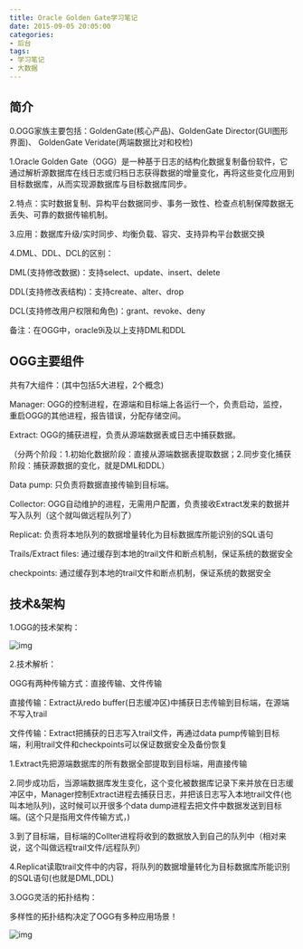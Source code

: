 ```yaml
---
title: Oracle Golden Gate学习笔记
date: 2015-09-05 20:05:00
categories:
- 后台
tags:
- 学习笔记
- 大数据
---
```


## 简介

0.OGG家族主要包括：GoldenGate(核心产品)、GoldenGate Director(GUI图形界面)、 GoldenGate Veridate(两端数据比对和校检)

1.Oracle Golden Gate（OGG）是一种基于日志的结构化数据复制备份软件，它通过解析源数据库在线日志或归档日志获得数据的增量变化，再将这些变化应用到目标数据库，从而实现源数据库与目标数据库同步。

2.特点：实时数据复制、异构平台数据同步、事务一致性、检查点机制保障数据无丢失、可靠的数据传输机制。

3.应用：数据库升级/实时同步、均衡负载、容灾、支持异构平台数据交换

4.DML、DDL、DCL的区别：

DML(支持修改数据)：支持select、update、insert、delete

DDL(支持修改表结构)：支持create、alter、drop

DCL(支持修改用户权限和角色)：grant、revoke、deny

备注：在OGG中，oracle9i及以上支持DML和DDL



## OGG主要组件

共有7大组件：(其中包括5大进程，2个概念)

Manager: OGG的控制进程，在源端和目标端上各运行一个，负责启动，监控，重启OGG的其他进程，报告错误，分配存储空间。

Extract: OGG的捕获进程，负责从源端数据表或日志中捕获数据。

（分两个阶段：1.初始化数据阶段：直接从源端数据表提取数据；2.同步变化捕获阶段：捕获源数据的变化，就是DML和DDL）

Data pump: 只负责将数据直接传输到目标端。

Collector: OGG自动维护的进程，无需用户配置，负责接收Extract发来的数据并写入队列（这个就叫做远程队列了）

Replicat: 负责将本地队列的数据增量转化为目标数据库所能识别的SQL语句

Trails/Extract files: 通过缓存到本地的trail文件和断点机制，保证系统的数据安全

checkpoints: 通过缓存到本地的trail文件和断点机制，保证系统的数据安全



## 技术&架构

1.OGG的技术架构：

![img](http://7xkmea.com1.z0.glb.clouddn.com/OGGOGG技术架构图.png)

2.技术解析：

OGG有两种传输方式：直接传输、文件传输

直接传输：Extract从redo buffer(日志缓冲区)中捕获日志传输到目标端，在源端不写入trail

文件传输：Extract把捕获的日志写入trail文件，再通过data pump传输到目标端，利用trail文件和checkpoints可以保证数据安全及备份恢复

1.Extract先把源端数据库的所有数据全部提取到目标端，用直接传输

2.同步成功后，当源端数据库发生变化，这个变化被数据库记录下来并放在日志缓冲区中，Manager控制Extract进程去捕获日志，并把该日志写入本地trail文件(也叫本地队列)，这时候可以开很多个data dump进程去把文件中数据发送到目标端。(这个只是指用文件传输方式，)

3.到了目标端，目标端的Collter进程将收到的数据放入到自己的队列中（相对来说，这个叫做远程trail文件/远程队列）

4.Replicat读取trail文件中的内容，将队列的数据增量转化为目标数据库所能识别的SQL语句(也就是DML,DDL)

3.OGG灵活的拓扑结构：

多样性的拓扑结构决定了OGG有多种应用场景！

![img](http://7xkmea.com1.z0.glb.clouddn.com/OGGOGG拓扑结构.png)